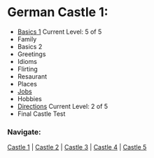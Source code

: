 # German Castle 1:
* [Basics 1](https://github.com/EO4wellness/T-I-L/blob/main/polyglot/aleman/Castle-1/welcome.md) Current Level: 5 of 5<br>
* Family<br>
* Basics 2<br>
* Greetings<br>
* Idioms<br>
* Flirting<br>
* Resaurant<br>
* Places<br>
* [Jobs](https://github.com/EO4wellness/T-I-L/blob/main/polyglot/aleman/Castle-1/Jobs.md)<br>
* Hobbies<br>
* [Directions](https://github.com/EO4wellness/T-I-L/blob/main/polyglot/aleman/Castle-1/directions.md) Current Level: 2 of 5<br>
* Final Castle Test<br>

### Navigate: <br>
[Castle 1](https://github.com/EO4wellness/T-I-L/blob/main/polyglot/aleman/Castle-1/README.md)  | [Castle 2](https://github.com/EO4wellness/T-I-L/blob/main/polyglot/aleman/Castle-2/README.md)  | [Castle 3](https://github.com/EO4wellness/T-I-L/blob/main/polyglot/aleman/Castle-3/README.md)   | [Castle 4](https://github.com/EO4wellness/T-I-L/blob/main/polyglot/aleman/Castle-4/README.md)  | [Castle 5](https://github.com/EO4wellness/T-I-L/blob/main/polyglot/aleman/Castle-5/README.md) 

